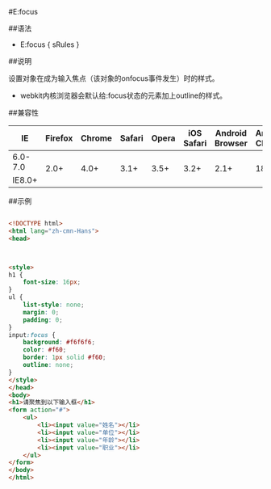 #E:focus

##语法

- E:focus { sRules }


##说明

设置对象在成为输入焦点（该对象的onfocus事件发生）时的样式。

- webkit内核浏览器会默认给:focus状态的元素加上outline的样式。


##兼容性


<table class="compatible">
<thead>
	<tr>
		<th>IE</th>
		<th>Firefox</th>
		<th>Chrome</th>
		<th>Safari</th>
		<th>Opera</th>
		<th>iOS Safari</th>
		<th>Android Browser</th>
		<th>Android Chrome</th>
	</tr>
</thead>
<tbody>
	<tr>
		<td class="unsupport">6.0-7.0</td>
		<td class="support" rowspan="2">2.0+</td>
		<td class="support" rowspan="2">4.0+</td>
		<td class="support" rowspan="2">3.1+</td>
		<td class="support" rowspan="2">3.5+</td>
		<td class="support" rowspan="2">3.2+</td>
		<td class="support" rowspan="2">2.1+</td>
		<td class="support" rowspan="2">18.0+</td>
	</tr>
	<tr>
		<td class="support">IE8.0+</td>
	</tr>
</tbody>
</table>




##示例

```html

<!DOCTYPE html>
<html lang="zh-cmn-Hans">
<head>



<style>
h1 {
	font-size: 16px;
}
ul {
	list-style: none;
	margin: 0;
	padding: 0;
}
input:focus {
	background: #f6f6f6;
	color: #f60;
	border: 1px solid #f60;
	outline: none;
}
</style>
</head>
<body>
<h1>请聚焦到以下输入框</h1>
<form action="#">
	<ul>
		<li><input value="姓名"></li>
		<li><input value="单位"></li>
		<li><input value="年龄"></li>
		<li><input value="职业"></li>
	</ul>
</form>
</body>
</html>

```

